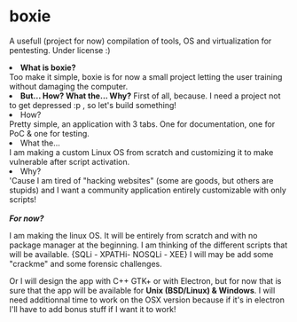 # boxie
A usefull (project for now) compilation of tools, OS and virtualization for pentesting. 
Under license :) 

<li><b>What is boxie?</b></li>
Too make it simple, boxie is for now a small project letting the user training without damaging the computer. 

<li><b>But... How? What the... Why?</b>
First of all, because. I need a project not to get depressed :p , so let's build something!
  <li>How?</li>
        Pretty simple, an application with 3 tabs. One for documentation, one for PoC & one for testing.
  <li>What the...</li>
        I am making a custom Linux OS from scratch and customizing it to make vulnerable after script activation.
  <li>Why?</li>
        'Cause I am tired of "hacking websites" (some are goods, but others are stupids) and I want a community application entirely customizable with only scripts!
</li>
</br></br>
<i><b>For now?</i></b>
</br>

I am making the linux OS. It will be entirely from scratch and with no package manager at the beginning. 
I am thinking of the different scripts that will be available. {SQLi - XPATHi- NOSQLi - XEE}
I will may be add some "crackme" and some forensic challenges. 

Or I will design the app with C++ GTK+ or with Electron, but for now that is sure that the app will be available for <b>Unix (BSD/Linux) & Windows</b>. I will need additionnal time to work on the OSX version because if it's in electron I'll have to add bonus stuff if I want it to work!
